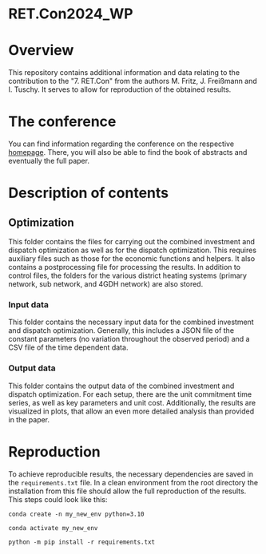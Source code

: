 # RET.Con2024_WP

# Overview

This repository contains additional information and data relating to the contribution to the "7. RET.Con" from the authors  M. Fritz, J. Freißmann and I. Tuschy. It serves to allow for reproduction of the obtained results.

# The conference

You can find information regarding the conference on the respective [homepage](https://www.hawk.de/de/hochschule/fakultaeten-und-standorte/fakultaet-ressourcenmanagement/profil/nwf](https://www.hs-nordhausen.de/forschung/inret/ret-con/)). There, you will also be able to find the book of abstracts and eventually the full paper.

# Description of contents

## Optimization

This folder contains the files for carrying out the combined investment and dispatch optimization as well as for the dispatch optimization. This requires auxiliary files such as those for the economic functions and helpers. It also contains a postprocessing file for processing the results. In addition to control files, the folders for the various district heating systems (primary network, sub network, and 4GDH network) are also stored.

### Input data

This folder contains the necessary input data for the combined investment and dispatch optimization. Generally, this includes a JSON file of the constant parameters (no variation throughout the observed period) and a CSV file of the time dependent data.

### Output data

This folder contains the output data of the combined investment and dispatch optimization. For each setup, there are the unit commitment time series, as well as key parameters and unit cost. Additionally, the results are visualized in plots, that allow an even more detailed analysis than provided in the paper.

# Reproduction

To achieve reproducible results, the necessary dependencies are saved in the `requirements.txt` file. In a clean environment from the root directory the installation from this file should allow the full reproduction of the results. This steps could look like this:

```
conda create -n my_new_env python=3.10
```

```
conda activate my_new_env
```

```
python -m pip install -r requirements.txt
```
